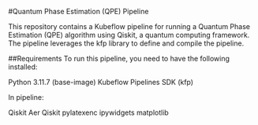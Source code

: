 #Quantum Phase Estimation (QPE) Pipeline

This repository contains a Kubeflow pipeline for running a Quantum Phase Estimation (QPE) algorithm using Qiskit, a quantum computing framework. The pipeline leverages the kfp library to define and compile the pipeline.

##Requirements
To run this pipeline, you need to have the following installed:

Python 3.11.7 (base-image)
Kubeflow Pipelines SDK (kfp)

In pipeline:

Qiskit Aer
Qiskit
pylatexenc
ipywidgets
matplotlib
